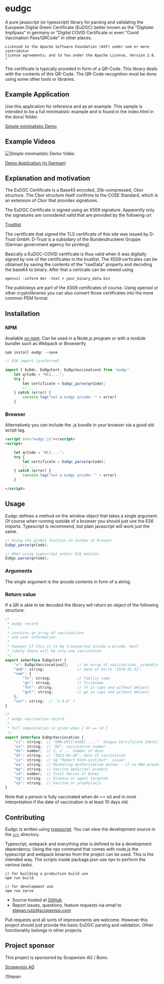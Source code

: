 # eudgc

A pure javascript (or typescript) library for parsing and validating the European Digital Green Certificate (EuDGC) better known as the "Digitaler Impfpass" in germany or "Digital COVID Certificate or even "Covid Vaccination Pass/QRCode" in other places.

```
Licensed to the Apache Software Foundation (ASF) under one or more contributor
license agreements; and to You under the Apache License, Version 2.0. "
```

The certificate is typically provided in form of a QR-Code. This library deals with the contents
of this QR-Code. The QR-Code recognition must be done using some other tools or libraries.



## Example Application

Use this application for reference and as an example. This sample is intended to be a full 
minimalistic example and is found in the index.html in the docs/ folder.

[Simple minimalistic Demo](https://scopevisio.github.io/eudgc/index.html)

## Example Videos

![Simple minimalistic Demo Video](https://scopevisio.github.io/eudgc/cast_eudgc_simple.gif)

[Demo Application (in German)](https://scopevisio.github.io/eudgc/cast_eudgc.gif)

## Explanation and motivation

The EuDGC Certificate is a Base45 encoded, Zlib-compressed, Cbor structure. The Cbor structure itself
confirms to the COSE Standard, which is an extension of Cbor that provides signatures.

The EuDGC Certificate is signed using an X509 signature. Apparently only the signatures are considered valid
that are provided by the following url:

[Trustlist](https://de.dscg.ubirch.com/trustList/DSC/)

The certificate that signed the TLS certificate of this site was issued by D-Trust GmbH. D-Trust is a subsidary of
the Bundesdruckerei Gruppe (German government agency for printing).

Basically a EuDGC-COVID certificate is thus valid when it was digitally signed by one of the certificates in the trustlist. The X509  cerficates can be obtained by saving the contents of the "rawData" property and decoding the base64 to binary.
After that a certicate can be viewed using

```
openssl -inform der -text < your_binary_data.bin
```

The publickeys are part of the X509 certificates of course. Using openssl or other cryptolibraries
you can also convert those certificates into the more common PEM format.

## Installation



### NPM
Available [on npm](https://www.npmjs.com/package/eudgc). Can be used in a Node.js program or with a module bundler such as Webpack or Browserify.

```
npm install eudgc --save
```

```javascript
// ES6 import (preferred)

import { EuDdc, EuDgcCert, EuDgcVaccination} from 'eudgc'
    let qrCode = "HC1....";
    try {
        let certificate = EuDgc_parse(qrCode);
        // .... 
    } catch (error) {
        console.log("not a eudgc qrcode: " + error)
    }
```

### Browser

Alternatively you can include the .js bundle in your browser via a good old script tag.

```html
<script src="eudgc.js"></script>
<script>

    let qrCode = "HC1....";
    try {
        let certificate = EuDgc_parse(qrCode);
        // .... 
    } catch (error) {
        console.log("not a eudgc qrcode: " + error)
    }

</script>
```


## Usage

Eudgc defines a method on the window object that takes a single argument. Of course when running outside
of a browser you should just use the ES6 imports. Typescript is recommend, but plain javascript will
work just the same.

```javascript
// Using the global function on window in browser
EuDgc_parse(qrCode);
```

```javascript
// When using typescript and/or ES6 modules
EuDgc.parse(qrCode);
```

### Arguments

The single argument is the qrcode contents in form of a string.

### Return value
If a QR is able to be decoded the library will return an object of the following structure:

```javascript
/*
 * eudgc record
 *
 * contains an array of vaccinations
 * and user information
 * 
 * however if this is to be transported inside a qrcode, most
 * likely there will be only one vaccination
 */
export interface EuDgcCert {
    "v": EuDgcVaccincation[];    // an array of vaccinations, probably just 1 right now
    "dob": string;               // date of birth "1970-01-31",
    "nam": {
        "fn": string;            // familiy name
        "gn": string;            // firstname
        "fnt": string;           // fn in caps and without Umlauts 
        "gnt": string;           // gn in caps and without Umlauts
    };
    "ver": string;  // "1.0.0" ?
}

/*
 * eudgc vaccination record
 *
 * full immunization is given when { dn == sd }
 */
export interface EuDgcVaccincation {
    "ci": string;  // "URN:UVCI:01DE/....."  Unique Certificate Identifier: UVCI
    "co": string;  // "DE", vaccination number
    "dn": number;  // 1, 2 ... number of dose
    "dt": string;  // "2021-02-28", date of vaccination
    "is": string;  // eg "Robert Koch-Institut", issuer
    "ma": string;  // Marketing Authorization Holder - if no MAH present, then manufacturer
    "mp": string;  // Vaccine medicinal product
    "sd": number;  // Total Series of Doses
    "tg": string;  // Disease or agent targeted
    "vp": string;  // Vaccine or prophylaxis
}
```

Note that a person is fully vaccinated when dn == sd and in most interpretation if the date of 
vaccination is at least 10 days old.

## Contributing

Eudgc is written using [typescript](http://www.typescriptlang.org/).
You can view the development source in the [`src`](./src) directory.

Typescript, webpack and everything else is defined to be a development dependency.
Using the npx command that comes with node.js the typescript and webpack binaries from the 
project can be used. This is the intended way. The scripts inside package.json use npx to
perform the various tasks.


```
// for building a production build use
npm run build
```

```
// for development use
npm run serve
```

- Source hosted at [GitHub](https://github.com/Scopevisio/eudgc)
- Report issues, questions, feature requests via email to stepan.rutz@scopevisio.com

Pull requests and all sorts of improvements are welcome. However this project should just
provide the basic EuDGC parsing and validation. Other functionality belongs in other projects.

## Project sponsor

This project is sponsored by Scopevisio AG / Bonn.

[Scopevisio AG](https://www.scopevisio.com)


/Stepan

<!--  

anigifs created like this:

fmpeg -i docs/cast_eudgc_simple.mkv -vf "fps=20,scale=352:-1:flags=lanczos,split[s0][s1];[s0]palettegen[p];[s1][p]paletteuse" -loop 0 docs/cast_eudgc_simple.gif 

-->